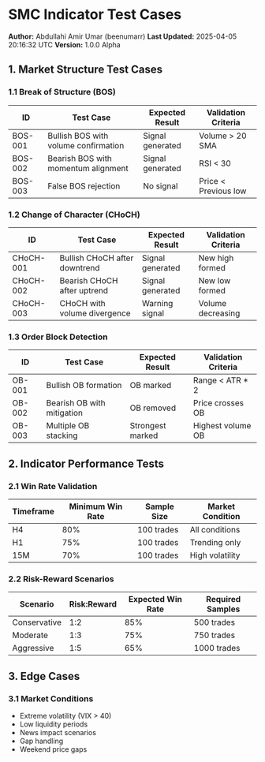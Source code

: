# SMC Indicator Test Cases
**Author:** Abdullahi Amir Umar (beenumarr)
**Last Updated:** 2025-04-05 20:16:32 UTC
**Version:** 1.0.0 Alpha

## 1. Market Structure Test Cases

### 1.1 Break of Structure (BOS)
| ID | Test Case | Expected Result | Validation Criteria |
|----|-----------|-----------------|-------------------|
| BOS-001 | Bullish BOS with volume confirmation | Signal generated | Volume > 20 SMA |
| BOS-002 | Bearish BOS with momentum alignment | Signal generated | RSI < 30 |
| BOS-003 | False BOS rejection | No signal | Price < Previous low |

### 1.2 Change of Character (CHoCH)
| ID | Test Case | Expected Result | Validation Criteria |
|----|-----------|-----------------|-------------------|
| CHoCH-001 | Bullish CHoCH after downtrend | Signal generated | New high formed |
| CHoCH-002 | Bearish CHoCH after uptrend | Signal generated | New low formed |
| CHoCH-003 | CHoCH with volume divergence | Warning signal | Volume decreasing |

### 1.3 Order Block Detection
| ID | Test Case | Expected Result | Validation Criteria |
|----|-----------|-----------------|-------------------|
| OB-001 | Bullish OB formation | OB marked | Range < ATR * 2 |
| OB-002 | Bearish OB with mitigation | OB removed | Price crosses OB |
| OB-003 | Multiple OB stacking | Strongest marked | Highest volume OB |

## 2. Indicator Performance Tests

### 2.1 Win Rate Validation
| Timeframe | Minimum Win Rate | Sample Size | Market Condition |
|-----------|-----------------|-------------|------------------|
| H4 | 80% | 100 trades | All conditions |
| H1 | 75% | 100 trades | Trending only |
| 15M | 70% | 100 trades | High volatility |

### 2.2 Risk-Reward Scenarios
| Scenario | Risk:Reward | Expected Win Rate | Required Samples |
|----------|-------------|-------------------|------------------|
| Conservative | 1:2 | 85% | 500 trades |
| Moderate | 1:3 | 75% | 750 trades |
| Aggressive | 1:5 | 65% | 1000 trades |

## 3. Edge Cases

### 3.1 Market Conditions
- Extreme volatility (VIX > 40)
- Low liquidity periods
- News impact scenarios
- Gap handling
- Weekend price gaps